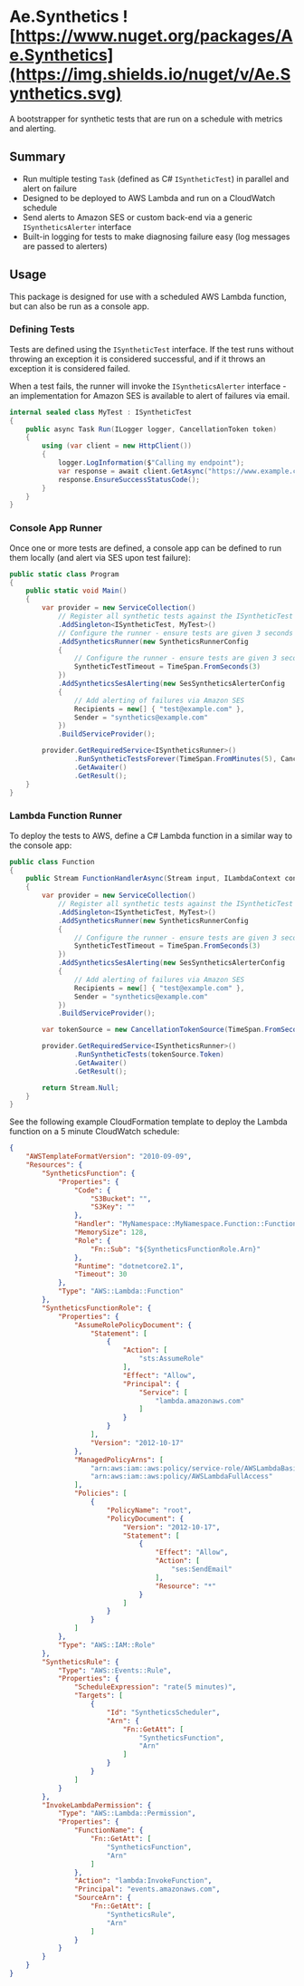 # Ae.Synthetics ![https://www.nuget.org/packages/Ae.Synthetics](https://img.shields.io/nuget/v/Ae.Synthetics.svg)
A bootstrapper for synthetic tests that are run on a schedule with metrics and alerting.

## Summary
* Run multiple testing `Task` (defined as C# `ISyntheticTest`) in parallel and alert on failure
* Designed to be deployed to AWS Lambda and run on a CloudWatch schedule
* Send alerts to Amazon SES or custom back-end via a generic `ISyntheticsAlerter` interface
* Built-in logging for tests to make diagnosing failure easy (log messages are passed to alerters)

## Usage
This package is designed for use with a scheduled AWS Lambda function, but can also be run as a console app.

### Defining Tests
Tests are defined using the `ISyntheticTest` interface. If the test runs without throwing an exception it is considered successful, and if it throws an exception it is considered failed.

When a test fails, the runner will invoke the `ISyntheticsAlerter` interface - an implementation for Amazon SES is available to alert of failures via email.
```csharp
internal sealed class MyTest : ISyntheticTest
{
    public async Task Run(ILogger logger, CancellationToken token)
    {
        using (var client = new HttpClient())
        {
            logger.LogInformation($"Calling my endpoint");
            var response = await client.GetAsync("https://www.example.com/");
            response.EnsureSuccessStatusCode();
        }
    }
}
```

### Console App Runner
Once one or more tests are defined, a console app can be defined to run them locally (and alert via SES upon test failure):

```csharp
public static class Program
{
    public static void Main()
    {
        var provider = new ServiceCollection()
            // Register all synthetic tests against the ISyntheticTest interface
            .AddSingleton<ISyntheticTest, MyTest>()
            // Configure the runner - ensure tests are given 3 seconds to complete
            .AddSyntheticsRunner(new SyntheticsRunnerConfig
            {
                // Configure the runner - ensure tests are given 3 seconds to complete
                SyntheticTestTimeout = TimeSpan.FromSeconds(3)
            })
            .AddSyntheticsSesAlerting(new SesSyntheticsAlerterConfig
            {
                // Add alerting of failures via Amazon SES
                Recipients = new[] { "test@example.com" },
                Sender = "synthetics@example.com"
            })
            .BuildServiceProvider();

        provider.GetRequiredService<ISyntheticsRunner>()
                .RunSyntheticTestsForever(TimeSpan.FromMinutes(5), CancellationToken.None)
                .GetAwaiter()
                .GetResult();
    }
}
```

### Lambda Function Runner
To deploy the tests to AWS, define a C# Lambda function in a similar way to the console app:

```csharp
public class Function
{
    public Stream FunctionHandlerAsync(Stream input, ILambdaContext context)
    {
        var provider = new ServiceCollection()
            // Register all synthetic tests against the ISyntheticTest interface
            .AddSingleton<ISyntheticTest, MyTest>()
            .AddSyntheticsRunner(new SyntheticsRunnerConfig
            {
                // Configure the runner - ensure tests are given 3 seconds to complete
                SyntheticTestTimeout = TimeSpan.FromSeconds(3)
            })
            .AddSyntheticsSesAlerting(new SesSyntheticsAlerterConfig
            {
                // Add alerting of failures via Amazon SES
                Recipients = new[] { "test@example.com" },
                Sender = "synthetics@example.com"
            })
            .BuildServiceProvider();

        var tokenSource = new CancellationTokenSource(TimeSpan.FromSeconds(10));

        provider.GetRequiredService<ISyntheticsRunner>()
                .RunSyntheticTests(tokenSource.Token)
                .GetAwaiter()
                .GetResult();

        return Stream.Null;
    }
}
```

See the following example CloudFormation template to deploy the Lambda function on a 5 minute CloudWatch schedule:
```json
{
    "AWSTemplateFormatVersion": "2010-09-09",
    "Resources": {
        "SyntheticsFunction": {
            "Properties": {
                "Code": {
                    "S3Bucket": "",
                    "S3Key": ""
                },
                "Handler": "MyNamespace::MyNamespace.Function::FunctionHandlerAsync",
                "MemorySize": 128,
                "Role": {
                    "Fn::Sub": "${SyntheticsFunctionRole.Arn}"
                },
                "Runtime": "dotnetcore2.1",
                "Timeout": 30
            },
            "Type": "AWS::Lambda::Function"
        },
        "SyntheticsFunctionRole": {
            "Properties": {
                "AssumeRolePolicyDocument": {
                    "Statement": [
                        {
                            "Action": [
                                "sts:AssumeRole"
                            ],
                            "Effect": "Allow",
                            "Principal": {
                                "Service": [
                                    "lambda.amazonaws.com"
                                ]
                            }
                        }
                    ],
                    "Version": "2012-10-17"
                },
                "ManagedPolicyArns": [
                    "arn:aws:iam::aws:policy/service-role/AWSLambdaBasicExecutionRole",
                    "arn:aws:iam::aws:policy/AWSLambdaFullAccess"
                ],
                "Policies": [
                    {
                        "PolicyName": "root",
                        "PolicyDocument": {
                            "Version": "2012-10-17",
                            "Statement": [
                                {
                                    "Effect": "Allow",
                                    "Action": [
                                        "ses:SendEmail"
                                    ],
                                    "Resource": "*"
                                }
                            ]
                        }
                    }
                ]
            },
            "Type": "AWS::IAM::Role"
        },
        "SyntheticsRule": {
            "Type": "AWS::Events::Rule",
            "Properties": {
                "ScheduleExpression": "rate(5 minutes)",
                "Targets": [
                    {
                        "Id": "SyntheticsScheduler",
                        "Arn": {
                            "Fn::GetAtt": [
                                "SyntheticsFunction",
                                "Arn"
                            ]
                        }
                    }
                ]
            }
        },
        "InvokeLambdaPermission": {
            "Type": "AWS::Lambda::Permission",
            "Properties": {
                "FunctionName": {
                    "Fn::GetAtt": [
                        "SyntheticsFunction",
                        "Arn"
                    ]
                },
                "Action": "lambda:InvokeFunction",
                "Principal": "events.amazonaws.com",
                "SourceArn": {
                    "Fn::GetAtt": [
                        "SyntheticsRule",
                        "Arn"
                    ]
                }
            }
        }
    }
}
```